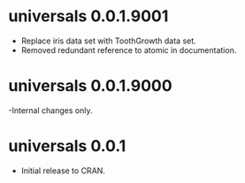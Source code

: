 # universals 0.0.1.9001

- Replace iris data set with ToothGrowth data set.
- Removed redundant reference to atomic in documentation.


# universals 0.0.1.9000

-Internal changes only.

# universals 0.0.1

- Initial release to CRAN.

